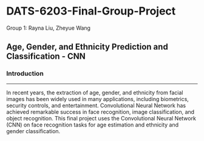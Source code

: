 # DATS-6203-Final-Group-Project
Group 1: Rayna Liu, Zheyue Wang

## Age, Gender, and Ethnicity Prediction and Classification - CNN
### Introduction
---
In recent years, the extraction of age, gender, and ethnicity from facial images has
been widely used in many applications, including biometrics, security controls, and
entertainment. Convolutional Neural Network has achieved remarkable success in
face recognition, image classification, and object recognition. This final project uses
the Convolutional Neural Network (CNN) on face recognition tasks for age estimation
and ethnicity and gender classification. 

